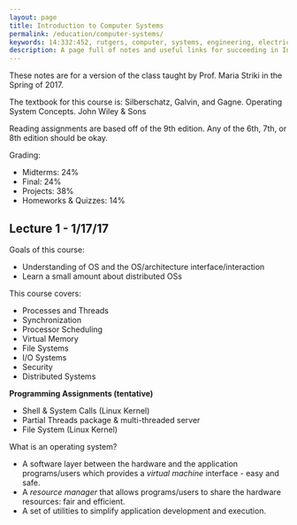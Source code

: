 ```yaml
---
layout: page
title: Introduction to Computer Systems
permalink: /education/computer-systems/
keywords: 14:332:452, rutgers, computer, systems, engineering, electrical, computer, operating systems
description: A page full of notes and useful links for succeeding in Intro to Computer Systems at Rutgers University.
---
```


These notes are for a version of the class taught by Prof. Maria Striki in the Spring of 2017.

The textbook for this course is: Silberschatz, Galvin, and Gagne. Operating System Concepts. John Wiley & Sons

Reading assignments are based off of the 9th edition. Any of the 6th, 7th, or 8th edition should be okay.

Grading:

- Midterms: 24%
- Final: 24%
- Projects: 38%
- Homeworks & Quizzes: 14%

## Lecture 1 - 1/17/17

Goals of this course:

- Understanding of OS and the OS/architecture interface/interaction
- Learn a small amount about distributed OSs


This course covers:

- Processes and Threads
- Synchronization
- Processor Scheduling
- Virtual Memory
- File Systems
- I/O Systems
- Security
- Distributed Systems

**Programming Assignments (tentative)**

- Shell & System Calls (Linux Kernel)
- Partial Threads package & multi-threaded server
- File System (Linux Kernel)

What is an operating system?

- A software layer between the hardware and the application programs/users which provides a *virtual machine* interface - easy and safe.
- A *resource manager* that allows programs/users to share the hardware resources: fair and efficient.
- A set of utilities to simplify application development and execution.




